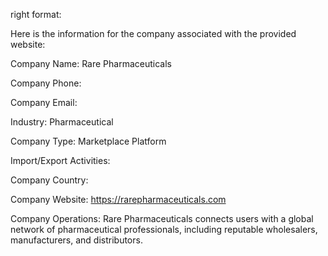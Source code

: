right format:

Here is the information for the company associated with the provided website:

Company Name: Rare Pharmaceuticals

Company Phone:

Company Email:

Industry: Pharmaceutical

Company Type: Marketplace Platform

Import/Export Activities:

Company Country:

Company Website: https://rarepharmaceuticals.com

Company Operations: Rare Pharmaceuticals connects users with a global network of pharmaceutical professionals, including reputable wholesalers, manufacturers, and distributors.
